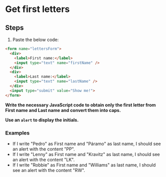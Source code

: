 # Get first letters

## Steps

1. Paste the below code:

```html
<form name="lettersForm">
  <div>
    <label>First name:</label>
    <input type="text" name="firstName" />
  </div>
  <div>
    <label>Last name:</label>
    <input type="text" name="lastName" />
  </div>
  <input type="submit" value="Show me!">
</form>
```

**Write the necessary JavaScript code to obtain only the first letter from **First name** and **Last name** and convert them into caps.**

**Use an `alert` to display the initials.**

### Examples

+ If I write "Pedro" as First name and "Páramo" as last name, I should see an alert with the content "PP".
+ If I write "Lenny" as First name and "Kravitz" as last name, I should see an alert with the content "LK".
+ If I write "Robbie" as First name and "Williams" as last name, I should see an alert with the content "RW".
